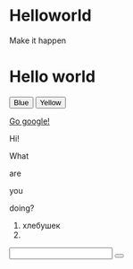 # Helloworld
Make it happen
<!DOCKTYPE html>
<html>
<head>
    <title> Hello world </title>
    <script src='script.js'></script>
    <link rel='stylesheet' href='style.css'>
</head>
<body>
 <h1 id="hw" class="green">Hello world</h1>
  <button onclick="changeColor('blue')"> Blue</button>
  <button onclick="changeColor('yellow')"> Yellow</button>
 <p><a href='http://google.com'>
   Go google!
 </a>
 <div class='green'>
   <p class='bold'>Hi!</p>
   <p>What</P>
   <p>are</p>
   <p>you</p>
   <p class='bold blue'>doing?</p>

  <ol>
      <li>хлебушек </li>
      <li> </li>
  </ol>
  <input> <button>
 </div>
</body>
</html>
